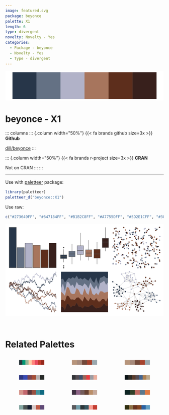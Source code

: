 ```yaml
---
image: featured.svg
package: beyonce
palette: X1
length: 6
type: divergent
novelty: Novelty - Yes
categories:
  - Package - beyonce
  - Novelty - Yes
  - Type - divergent
---
```


![](featured.svg)

# beyonce - X1 

::: columns
::: {.column width="50%"}
{{< fa brands github size=3x >}}
**Github**

[dill/beyonce](https://github.com/dill/beyonce)
:::

::: {.column width="50%"}
{{< fa brands r-project size=3x >}}
**CRAN**

Not on CRAN
:::
:::

<hr> 

Use with [paletteer](https://emilhvitfeldt.github.io/paletteer/) package:

```r
library(paletteer)
paletteer_d("beyonce::X1")
```

Use raw:

```r
c("#273649FF", "#647184FF", "#B1B2C8FF", "#A7755DFF", "#5D2E1CFF", "#38201CFF")
``` 

![](examples.png) 

<br>

# Related Palettes

<div class="list" style="display: grid; grid-template-columns: auto auto auto;"> <figure class="figure">
<a href="../../awtools/a_palette/"> <img src="../../awtools/a_palette/featured.svg" style="width: 100%;" class="figure-img"></a>
</figure> <figure class="figure">
<a href="../../ButterflyColors/hamadryas_feronia/"> <img src="../../ButterflyColors/hamadryas_feronia/featured.svg" style="width: 100%;" class="figure-img"></a>
</figure> <figure class="figure">
<a href="../../ButterflyColors/hamadryas_feronia/"> <img src="../../ButterflyColors/hamadryas_feronia/featured.svg" style="width: 100%;" class="figure-img"></a>
</figure> <figure class="figure">
<a href="../../colRoz/c_azureus/"> <img src="../../colRoz/c_azureus/featured.svg" style="width: 100%;" class="figure-img"></a>
</figure> <figure class="figure">
<a href="../../yarrr/usualsuspects/"> <img src="../../yarrr/usualsuspects/featured.svg" style="width: 100%;" class="figure-img"></a>
</figure> <figure class="figure">
<a href="../../ghibli/TotoroMedium/"> <img src="../../ghibli/TotoroMedium/featured.svg" style="width: 100%;" class="figure-img"></a>
</figure> <figure class="figure">
<a href="../../MoMAColors/Picasso/"> <img src="../../MoMAColors/Picasso/featured.svg" style="width: 100%;" class="figure-img"></a>
</figure> <figure class="figure">
<a href="../../colRoz/t_australis/"> <img src="../../colRoz/t_australis/featured.svg" style="width: 100%;" class="figure-img"></a>
</figure> <figure class="figure">
<a href="../../lisa/Masaccio/"> <img src="../../lisa/Masaccio/featured.svg" style="width: 100%;" class="figure-img"></a>
</figure> <figure class="figure">
<a href="../../calecopal/tidepool/"> <img src="../../calecopal/tidepool/featured.svg" style="width: 100%;" class="figure-img"></a>
</figure> <figure class="figure">
<a href="../../ggthemr/sky/"> <img src="../../ggthemr/sky/featured.svg" style="width: 100%;" class="figure-img"></a>
</figure> <figure class="figure">
<a href="../../colRoz/capricorn/"> <img src="../../colRoz/capricorn/featured.svg" style="width: 100%;" class="figure-img"></a>
</figure> 
</div>
